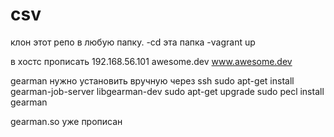 # csv
клон этот репо в любую папку.
-cd эта папка
-vagrant up

в хостс прописать 192.168.56.101 awesome.dev www.awesome.dev

gearman нужно установить вручную через ssh
sudo apt-get install gearman-job-server libgearman-dev
sudo apt-get upgrade
sudo pecl install gearman

gearman.so уже прописан
